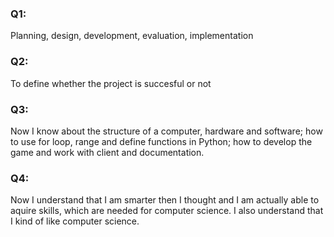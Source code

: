 ### Q1:

Planning, design, development, evaluation, implementation

### Q2:

To define whether the project is succesful or not

### Q3:

Now I know about the structure of a computer, hardware and software; how to use for loop, range and define functions in Python; how to develop the game and work with client and  documentation.

### Q4:

Now I understand that I am smarter then I thought and I am actually able to aquire skills, which are needed for computer science. I also understand that I kind of like computer science.
